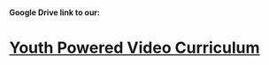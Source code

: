 #### Google Drive link to our: 
# [Youth Powered Video Curriculum](https://drive.google.com/drive/folders/1p8s9Np4YHY3WpAC7A3QsFp9WH1nGCiIX?usp=sharing) 
